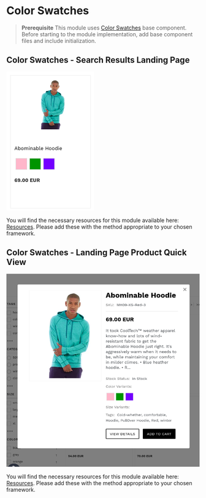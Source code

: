 # Color Swatches

>**Prerequisite**
This module uses [Color Swatches](/components/color-swatches) base component. Before starting to the module implementation, add base component files and include initialization.

## Color Swatches - Search Results Landing Page

![landing-color-swatches](/modules/color-swatches/images/image001.png)

You will find the necessary resources for this module available here: [Resources](/modules/color-swatches/landing). Please add these with the method appropriate to your chosen framework.

## Color Swatches - Landing Page Product Quick View

![quick-view-color-swatches](/modules/color-swatches/images/image002.png)

You will find the necessary resources for this module available here: [Resources](/modules/color-swatches/quick-view). Please add these with the method appropriate to your chosen framework.
